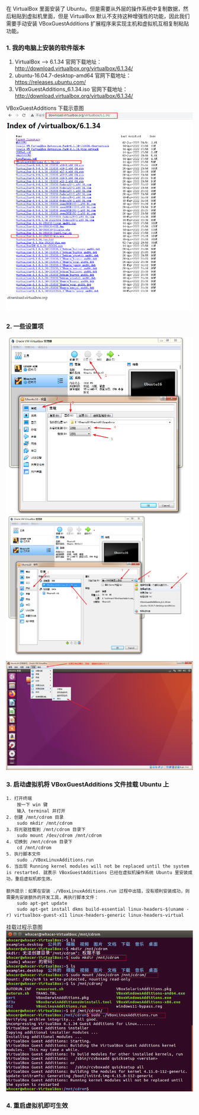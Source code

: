 在 VirtualBox 里面安装了 Ubuntu，但是需要从外层的操作系统中复制数据，然后粘贴到虚拟机里面，但是 VirtualBox 默认不支持这种增强性的功能，因此我们需要手动安装 VBoxGuestAdditions 扩展程序来实现主机和虚拟机互相复制粘贴功能。


### 1. 我的电脑上安装的软件版本
1. VirtualBox    --> 6.1.34
    官网下载地址：http://download.virtualbox.org/virtualbox/6.1.34/
2. ubuntu-16.04.7-desktop-amd64
    官网下载地址：https://releases.ubuntu.com/
3. VBoxGuestAdditions_6.1.34.iso
    官网下载地址：http://download.virtualbox.org/virtualbox/6.1.34/

VBoxGuestAdditions 下载示意图
![](VirtualBox-Ubuntu-主机和虚拟机实现互相复制粘贴.assets/VBoxGuestAdditions下载示意图.png)


### 2. 一些设置项
![](VirtualBox-Ubuntu-主机和虚拟机实现互相复制粘贴.assets/设置项1.png)
![](VirtualBox-Ubuntu-主机和虚拟机实现互相复制粘贴.assets/设置项2.png)
![](VirtualBox-Ubuntu-主机和虚拟机实现互相复制粘贴.assets/设置项3.png)


### 3. 启动虚拟机将 VBoxGuestAdditions 文件挂载 Ubuntu 上
```
1. 打开终端
    按一下 win 键
    输入 terminal 并打开
2. 创建 /mnt/cdrom 目录
    sudo mkdir /mnt/cdrom
3. 将光驱挂载到 /mnt/cdrom 目录下
    sudo mount /dev/cdrom /mnt/cdrom
4. 切换到 /mnt/cdrom 目录下
    cd /mnt/cdrom
5. 执行脚本文件
    sudo ./VBoxLinuxAdditions.run
6. 当出现 Running kernel modules will not be replaced until the system is restarted. 就表示 VBoxGuestAdditions 已经在虚拟机操作系统 Ubuntu 里安装成功，重启虚拟机即生效。

额外提示：如果在安装 ./VBoxLinuxAdditions.run 过程中出错，没有顺利安装成功，则需要先安装额外的开发工具，再执行脚本文件：
    sudo apt-get update
    sudo apt-get install dkms build-essential linux-headers-$(uname -r) virtualbox-guest-x11 linux-headers-generic linux-headers-virtual
```

挂载过程示意图
![](VirtualBox-Ubuntu-主机和虚拟机实现互相复制粘贴.assets/扩展程序安装过程.png)


### 4. 重启虚拟机即可生效
